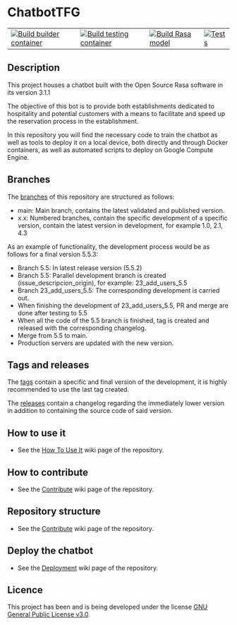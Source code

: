 # ChatbotTFG

| | | | |
|--|--|--|--|
| [![Build builder container](https://github.com/rauldpm/ChatbotTFG/actions/workflows/build-train-container.yml/badge.svg)](https://github.com/rauldpm/ChatbotTFG/actions/workflows/build-train-container.yml) | [![Build testing container](https://github.com/rauldpm/ChatbotTFG/actions/workflows/build-testing-container.yml/badge.svg)](https://github.com/rauldpm/ChatbotTFG/actions/workflows/build-testing-container.yml) | [![Build Rasa model](https://github.com/rauldpm/ChatbotTFG/actions/workflows/build-model.yml/badge.svg)](https://github.com/rauldpm/ChatbotTFG/actions/workflows/build-model.yml) | [![Tests](https://github.com/rauldpm/ChatbotTFG/actions/workflows/rasa-test.yml/badge.svg)](https://github.com/rauldpm/ChatbotTFG/actions/workflows/rasa-test.yml)

## Description

This project houses a chatbot built with the Open Source Rasa software in its version 3.1.1

The objective of this bot is to provide both establishments dedicated to hospitality and potential customers with a means to facilitate and speed up the reservation process in the establishment.

In this repository you will find the necessary code to train the chatbot as well as tools to deploy it on a local device, both directly and through Docker containers, as well as automated scripts to deploy on Google Compute Engine.

## Branches

The [branches](https://github.com/rauldpm/ChatbotTFG/branches) of this repository are structured as follows:

- main: Main branch, contains the latest validated and published version.
- x.x: Numbered branches, contain the specific development of a specific version, contain the latest version in development, for example 1.0, 2.1, 4.3

As an example of functionality, the development process would be as follows for a final version 5.5.3:

- Branch 5.5: In latest release version (5.5.2)
- Branch 5.5: Parallel development branch is created (issue_descripcion_origin), for example: 23_add_users_5.5
- Branch 23_add_users_5.5: The corresponding development is carried out.
- When finishing the development of 23_add_users_5.5, PR and merge are done after testing to 5.5
- When all the code of the 5.5 branch is finished, tag is created and released with the corresponding changelog.
- Merge from 5.5 to main.
- Production servers are updated with the new version.

## Tags and releases

The [tags](https://github.com/rauldpm/ChatbotTFG/tags) contain a specific and final version of the development, it is highly recommended to use the last tag created.

The [releases](https://github.com/rauldpm/ChatbotTFG/releases) contain a changelog regarding the immediately lower version in addition to containing the source code of said version.

## How to use it

- See the [How To Use It](https://github.com/rauldpm/ChatbotTFG/wiki/HowTo) wiki page of the repository.

## How to contribute

- See the [Contribute](https://github.com/rauldpm/ChatbotTFG/wiki/Contribute) wiki page of the repository.

## Repository structure

- See the [Contribute](https://github.com/rauldpm/ChatbotTFG/wiki/Contribute) wiki page of the repository.

## Deploy the chatbot

- See the [Deployment](https://github.com/rauldpm/ChatbotTFG/wiki/Deployment) wiki page of the repository.


## Licence

This project has been and is being developed under the license [GNU General Public License v3.0](https://github.com/rauldpm/ChatbotTFG/blob/main/LICENSE).